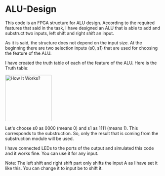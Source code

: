 # ALU-Design

This code is an FPGA structure for ALU design. According to the required features that said in the task,
I have designed an ALU that is able to add and substruct two inputs, left shift and right shift an input.

As it is said, the structure does not depend on the input size. At the beginning there are two selection inputs (s0, s1)
that are used for choosing the feature of the ALU. 

I have created the truth table of each of the feature of the ALU. Here is the Truth table:
<p align="left">
  <img src="images/truth-table.png" width="150" title="How It Works?">
</p>

Let's choose s0 as 0000 (means 0) and s1 as 1111 (means 1). This corresponds to the substruction. So, only the result
that is coming from the substruction module will be used.

I have connected LEDs to the ports of the output and simulated this code and it works fine. You can use it for any input.

Note: The left shift and right shift part only shifts the input A as I have set it like this. You can change it to input be to shift it. 
